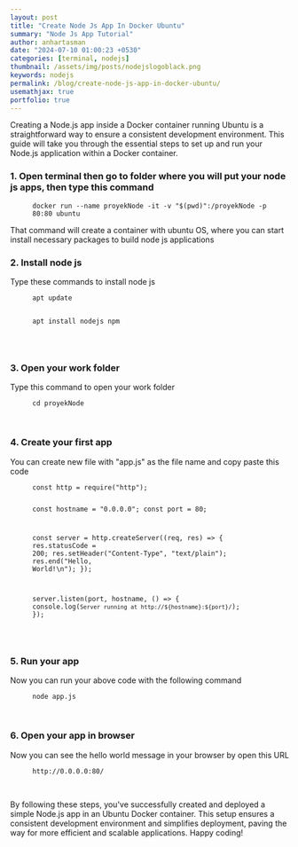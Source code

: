 ```yaml
---
layout: post
title: "Create Node Js App In Docker Ubuntu"
summary: "Node Js App Tutorial"
author: anhartasman
date: "2024-07-10 01:00:23 +0530"
categories: [terminal, nodejs]
thumbnail: /assets/img/posts/nodejslogoblack.png
keywords: nodejs
permalink: /blog/create-node-js-app-in-docker-ubuntu/
usemathjax: true
portfolio: true
---
```


Creating a Node.js app inside a Docker container running Ubuntu is a straightforward way to ensure a consistent development environment. This guide will take you through the essential steps to set up and run your Node.js application within a Docker container.

<h3>1. Open terminal then go to folder where you will put your node js apps, then type this command</h3>

<figure class="highlight"><pre>
<code>docker run --name proyekNode -it -v "$(pwd)":/proyekNode -p 80:80 ubuntu</code>
</pre></figure>

That command will create a container with ubuntu OS, where you can start install necessary packages to build node js applications

<h3>2. Install node js</h3>

Type these commands to install node js

<figure class="highlight"><pre>
<code>apt update

apt install nodejs npm</code>

</pre></figure>

<h3>3. Open your work folder</h3>

Type this command to open your work folder

<figure class="highlight"><pre>
<code>cd proyekNode</code>

</pre></figure>

<h3>4. Create your first app</h3>

You can create new file with "app.js" as the file name and copy paste this code

<figure class="highlight"><pre>
<code>const http = require("http");

const hostname = "0.0.0.0";
const port = 80;

const server = http.createServer((req, res) => {
res.statusCode = 200;
res.setHeader("Content-Type", "text/plain");
res.end("Hello, World!\n");
});

server.listen(port, hostname, () => {
console.log(`Server running at http://${hostname}:${port}/`);
});
</code>

</pre></figure>

<h3>5. Run your app</h3>

Now you can run your above code with the following command

<figure class="highlight"><pre>
<code>node app.js</code>

</pre></figure>

<h3>6. Open your app in browser</h3>

Now you can see the hello world message in your browser by open this URL

<figure class="highlight"><pre>
<code>http://0.0.0.0:80/</code>

</pre></figure>

By following these steps, you've successfully created and deployed a simple Node.js app in an Ubuntu Docker container. This setup ensures a consistent development environment and simplifies deployment, paving the way for more efficient and scalable applications. Happy coding!
